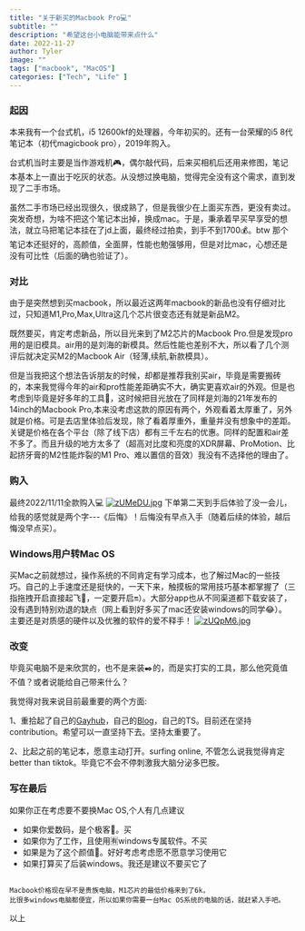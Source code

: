 ```yaml
---
title: "关于新买的Macbook Pro💻"
subtitle: ""
description: "希望这台小电脑能带来点什么"
date: 2022-11-27
author: Tyler
image: ""
tags: ["macbook", "MacOS"]
categories: ["Tech", "Life" ]
---
```


### 起因
本来我有一个台式机，i5 12600kf的处理器，今年初买的。还有一台荣耀的i5 8代笔记本（初代magicbook pro），2019年购入。

台式机当时主要是当作游戏机🎮，偶尔敲代码，后来买相机后还用来修图，笔记本基本上一直出于吃灰的状态。从没想过换电脑，觉得完全没有这个需求，直到发现了二手市场。

虽然二手市场已经出现很久，很成熟了，但是我很少在上面买东西，更没有卖过。突发奇想，为啥不把这个笔记本出掉，换成mac。于是，秉承着早买早享受的想法，就立马把笔记本挂在了jd上面，最终经过拍卖，到手不到1700💰。btw 那个笔记本还挺好的，高颜值，全面屏，性能也勉强够用，但是对比mac，心想还是没有可比性（后面的确也验证了）。

### 对比
由于是突然想到买macbook，所以最近这两年macbook的新品也没有仔细对比过，只知道M1,Pro,Max,Ultra这几个芯片很变态还有就是新品M2。

既然要买，肯定考虑新品，所以目光来到了M2芯片的Macbook Pro.但是发现pro用的是旧模具。air用的是刘海的新模具。然后性能也差别不大，所以看了几个测评后就决定买M2的Macbook Air（轻薄,续航,新款模具）。

但是当我把这个想法告诉朋友的时候，却都是推荐我别买air，毕竟是需要搬砖的，本来我觉得今年的air和pro性能差距确实不大，确实更喜欢air的外观。但是也考虑到毕竟是好多年的工具🔧，这时候把目光放在了同样是刘海的21年发布的14inch的Macbook Pro,本来没考虑这款的原因有两个，外观看着太厚重了，另外就是价格。可是去店里体验后发现，除了看着厚重外，重量并没有想象中的差距。关键是价格在各个平台（除了线下店）都有三千左右的优惠。同样的配置和air差不多了。而且升级的地方太多了（超高对比度和亮度的XDR屏幕、ProMotion、比起挤牙膏的M2性能炸裂的M1 Pro、难以置信的音效）我没有不选择他的理由了。

### 购入
最终2022/11/11全款购入💻
[![zUMeDU.jpg](https://s1.ax1x.com/2022/11/27/zUMeDU.jpg)](https://imgse.com/i/zUMeDU)
下单第二天到手后体验了没一会儿，给我的感觉就是两个字---《后悔》！后悔没有早点入手（随着后续的体验，越后悔没早点买）。

### Windows用户转Mac OS
买Mac之前就想过，操作系统的不同肯定有学习成本，也了解过Mac的一些技巧。自己的上手速度还是挺快的，一天下来，触摸板的常用技巧基本都掌握了（三指拖拽开启直接起飞🛫️，一定要开启🔛）。大部分app也从不同渠道都下载安装了，没有遇到特别劝退的缺点（网上看到好多买了mac还安装windows的同学😂）。 主要还是对质感的硬件以及优雅的软件的爱不释手！
[![zUQpM6.jpg](https://s1.ax1x.com/2022/11/27/zUQpM6.jpg)](https://imgse.com/i/zUQpM6)

### 改变
毕竟买电脑不是来欣赏的，也不是来装✒️的，而是实打实的工具，那么他究竟值不值？或者说能给自己带来什么？

我觉得对我来说目前最重要的两个方面:

1、重拾起了自己的[Gayhub](https://www.github.com/changzhenlin)，自己的[Blog](https://www.changzhenlin.top)，自己的TS。目前还在坚持contribution。希望可以一直坚持下去。坚持太重要了。

2、比起之前的笔记本，愿意主动打开。surfing online, 不管怎么说我觉得肯定better than tiktok。毕竟它不会不停刺激我大脑分泌多巴胺。

### 写在最后
如果你正在考虑要不要换Mac OS,个人有几点建议
* 如果你爱数码，是个极客📱。买
* 如果你为了工作，且使用🈶️windows专属软件。不买
* 如果是为了这个颜值🍎。好好考虑考虑愿不愿意学习使用它
* 如果打算买了后装windows。我还是建议不要买它了

```

Macbook价格现在早不是贵族电脑，M1芯片的最低价格来到了6k，
比很多windows电脑都便宜，所以如果你需要一台Mac OS系统的电脑的话，就赶紧入手吧。
```
以上


